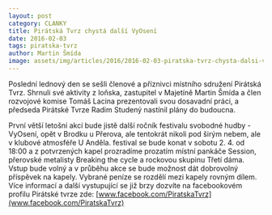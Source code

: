 ```yaml
---
layout: post
category: CLANKY
title: Pirátská Tvrz chystá další VyOsení
date: 2016-02-03
tags: piratska-tvrz
author: Martin Šmída
image: assets/img/articles/2016/2016-02-03-piratska-tvrz-chysta-dalsi-vyoseni.jpg   #751x422 pixelu
---
```

Poslední lednový den se sešli členové a příznivci místního sdružení Pirátská Tvrz. Shrnuli své aktivity z loňska, zastupitel v Majetíně Martin Šmída a člen rozvojové komise Tomáš Lacina prezentovali svou dosavadní práci, a předseda Pirátské Tvrze Radim Studený nastínil plány do budoucna. 

První větší letošní akcí bude jistě další ročník festivalu svobodné hudby - VyOsení, opět v Brodku u Přerova, ale tentokrát nikoli pod širým nebem, ale v klubové atmosféře U Anděla. festival se bude konat v sobotu 2. 4. od 18:00 a z potvrzených kapel prozradíme prozatím místní pankáče Session, přerovské metalisty Breaking the cycle a rockovou skupinu Třetí dáma. Vstup bude volný a v průběhu akce se bude možnost dát dobrovolný příspěvek na kapely. Vybrané peníze se rozdělí mezi kapely rovným dílem. Více informací a další vystupující se již brzy dozvíte na facebookovém profilu Pirátské tvrze zde: [www.facebook.com/PiratskaTvrz](www.facebook.com/PiratskaTvrz)

